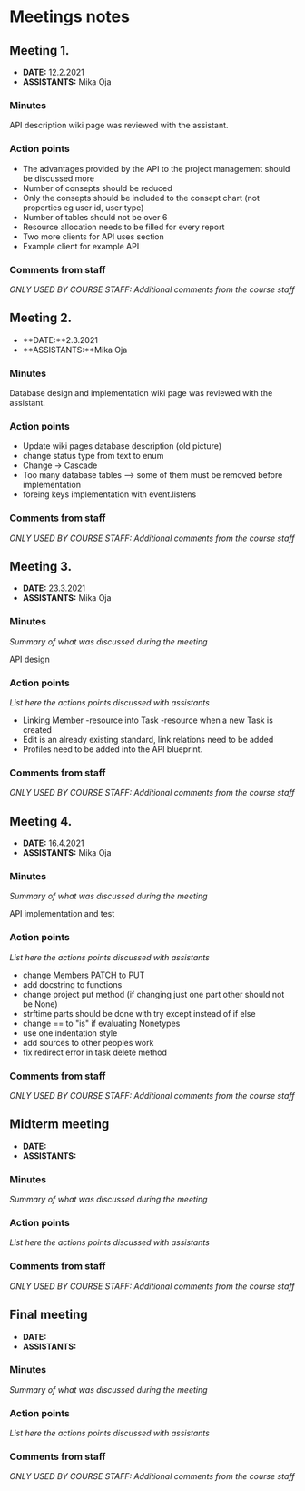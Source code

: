 # Meetings notes

## Meeting 1.
* **DATE:** 12.2.2021
* **ASSISTANTS:** Mika Oja 

### Minutes 
API description wiki page was reviewed with the assistant.

### Action points
* The advantages provided by the API to the project management should be discussed more
* Number of consepts should be reduced
* Only the consepts should be included to the consept chart (not properties eg user id, user type)
* Number of tables should not be over 6
* Resource allocation needs to be filled for every report
* Two more clients for API uses section
* Example client for example API 

### Comments from staff
*ONLY USED BY COURSE STAFF: Additional comments from the course staff*

## Meeting 2.
* **DATE:**2.3.2021
* **ASSISTANTS:**Mika Oja

### Minutes
Database design and implementation wiki page was reviewed with the assistant.

### Action points
* Update wiki pages database description (old picture)
* change status type from text to enum
* Change -> Cascade
* Too many database tables --> some of them must be removed before implementation
* foreing keys implementation with event.listens

### Comments from staff
*ONLY USED BY COURSE STAFF: Additional comments from the course staff*

## Meeting 3.
* **DATE:** 23.3.2021
* **ASSISTANTS:** Mika Oja

### Minutes
*Summary of what was discussed during the meeting*

API design

### Action points
*List here the actions points discussed with assistants*

- Linking Member -resource into Task -resource when a new Task is created
- Edit is an already existing standard, link relations need to be added
- Profiles need to be added into the API blueprint.


### Comments from staff
*ONLY USED BY COURSE STAFF: Additional comments from the course staff*

## Meeting 4.
* **DATE:** 16.4.2021
* **ASSISTANTS:** Mika Oja

### Minutes
*Summary of what was discussed during the meeting*

API implementation and test

### Action points
*List here the actions points discussed with assistants*

- change Members PATCH to PUT
- add docstring to functions
- change project put method (if changing just one part other should not be None)
- strftime parts should be done with try except instead of if else
- change == to "is" if evaluating Nonetypes
- use one indentation style
- add sources to other peoples work
- fix redirect error in task delete method

### Comments from staff
*ONLY USED BY COURSE STAFF: Additional comments from the course staff*

## Midterm meeting
* **DATE:**
* **ASSISTANTS:**

### Minutes
*Summary of what was discussed during the meeting*

### Action points
*List here the actions points discussed with assistants*


### Comments from staff
*ONLY USED BY COURSE STAFF: Additional comments from the course staff*

## Final meeting
* **DATE:**
* **ASSISTANTS:**

### Minutes
*Summary of what was discussed during the meeting*

### Action points
*List here the actions points discussed with assistants*


### Comments from staff
*ONLY USED BY COURSE STAFF: Additional comments from the course staff*

